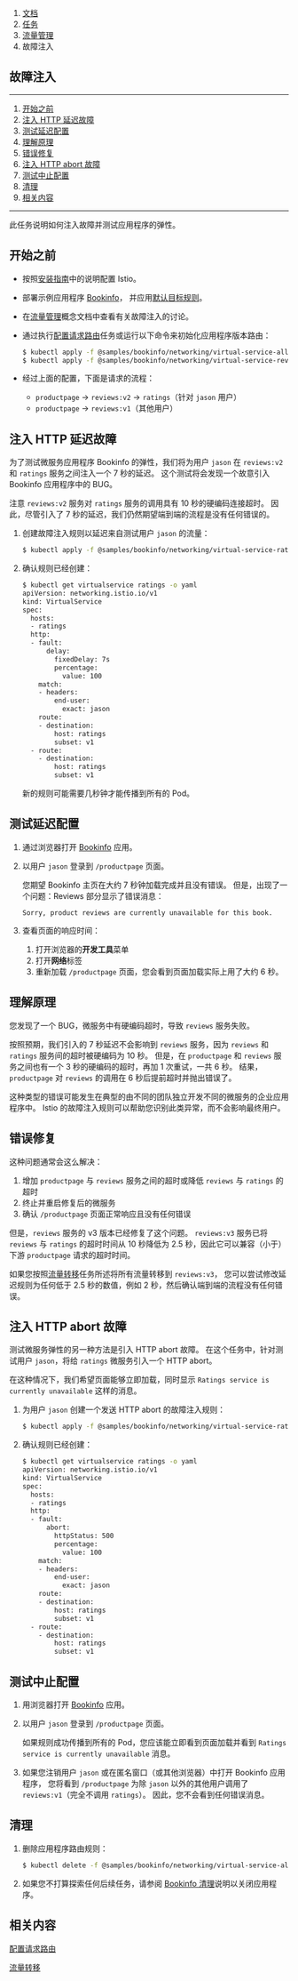 1.  [文档](https://istio.io/latest/zh/docs/ "了解如何部署、使用和运维 Istio。")
2.  [任务](https://istio.io/latest/zh/docs/tasks/ "如何用 Istio 实现单个特定的目标行为。")
3.  [流量管理](https://istio.io/latest/zh/docs/tasks/traffic-management/ "演示 Istio 的流量路由功能的任务。")
4.  故障注入

## 故障注入

* * *

1.  [开始之前](#before-you-begin)
2.  [注入 HTTP 延迟故障](#injecting-an-http-delay-fault)
3.  [测试延迟配置](#testing-the-delay-configuration)
4.  [理解原理](#understanding-what-happened)
5.  [错误修复](#fixing-the-bug)
6.  [注入 HTTP abort 故障](#injecting-an-http-abort-fault)
7.  [测试中止配置](#testing-the-abort-configuration)
8.  [清理](#cleanup)
9.  [相关内容](#see-also)

* * *

此任务说明如何注入故障并测试应用程序的弹性。

## 开始之前

+   按照[安装指南](https://istio.io/latest/zh/docs/setup/)中的说明配置 Istio。
    
+   部署示例应用程序 [Bookinfo](https://istio.io/latest/zh/docs/examples/bookinfo/)， 并应用[默认目标规则](https://istio.io/latest/zh/docs/examples/bookinfo/#apply-default-destination-rules)。
    
+   在[流量管理](https://istio.io/latest/zh/docs/concepts/traffic-management)概念文档中查看有关故障注入的讨论。
    
+   通过执行[配置请求路由](https://istio.io/latest/zh/docs/tasks/traffic-management/request-routing/)任务或运行以下命令来初始化应用程序版本路由：
    
    ```bash
    $ kubectl apply -f @samples/bookinfo/networking/virtual-service-all-v1.yaml@
    $ kubectl apply -f @samples/bookinfo/networking/virtual-service-reviews-test-v2.yaml@
    ```
    
+   经过上面的配置，下面是请求的流程：
    
    +   `productpage` → `reviews:v2` → `ratings`（针对 `jason` 用户）
    +   `productpage` → `reviews:v1`（其他用户）

## 注入 HTTP 延迟故障

为了测试微服务应用程序 Bookinfo 的弹性，我们将为用户 `jason` 在 `reviews:v2` 和 `ratings` 服务之间注入一个 7 秒的延迟。 这个测试将会发现一个故意引入 Bookinfo 应用程序中的 BUG。

注意 `reviews:v2` 服务对 `ratings` 服务的调用具有 10 秒的硬编码连接超时。 因此，尽管引入了 7 秒的延迟，我们仍然期望端到端的流程是没有任何错误的。

1.  创建故障注入规则以延迟来自测试用户 `jason` 的流量：
    
    ```bash
    $ kubectl apply -f @samples/bookinfo/networking/virtual-service-ratings-test-delay.yaml@
    ```
    
2.  确认规则已经创建：
    
    ```bash
    $ kubectl get virtualservice ratings -o yaml
    apiVersion: networking.istio.io/v1
    kind: VirtualService
    spec:
      hosts:
      - ratings
      http:
      - fault:
          delay:
            fixedDelay: 7s
            percentage:
              value: 100
        match:
        - headers:
            end-user:
              exact: jason
        route:
        - destination:
            host: ratings
            subset: v1
      - route:
        - destination:
            host: ratings
            subset: v1
    ```
    
    新的规则可能需要几秒钟才能传播到所有的 Pod。
    

## 测试延迟配置

1.  通过浏览器打开 [Bookinfo](https://istio.io/latest/zh/docs/examples/bookinfo) 应用。
    
2.  以用户 `jason` 登录到 `/productpage` 页面。
    
    您期望 Bookinfo 主页在大约 7 秒钟加载完成并且没有错误。 但是，出现了一个问题：Reviews 部分显示了错误消息：
    
    ```plain
    Sorry, product reviews are currently unavailable for this book.
    ```
    
3.  查看页面的响应时间：
    
    1.  打开浏览器的**开发工具**菜单
    2.  打开**网络**标签
    3.  重新加载 `/productpage` 页面，您会看到页面加载实际上用了大约 6 秒。

## 理解原理

您发现了一个 BUG，微服务中有硬编码超时，导致 `reviews` 服务失败。

按照预期，我们引入的 7 秒延迟不会影响到 `reviews` 服务，因为 `reviews` 和 `ratings` 服务间的超时被硬编码为 10 秒。 但是，在 `productpage` 和 `reviews` 服务之间也有一个 3 秒的硬编码的超时，再加 1 次重试，一共 6 秒。 结果，`productpage` 对 `reviews` 的调用在 6 秒后提前超时并抛出错误了。

这种类型的错误可能发生在典型的由不同的团队独立开发不同的微服务的企业应用程序中。 Istio 的故障注入规则可以帮助您识别此类异常，而不会影响最终用户。

## 错误修复

这种问题通常会这么解决：

1.  增加 `productpage` 与 `reviews` 服务之间的超时或降低 `reviews` 与 `ratings` 的超时
2.  终止并重启修复后的微服务
3.  确认 `/productpage` 页面正常响应且没有任何错误

但是，`reviews` 服务的 v3 版本已经修复了这个问题。 `reviews:v3` 服务已将 `reviews` 与 `ratings` 的超时时间从 10 秒降低为 2.5 秒，因此它可以兼容（小于）下游 `productpage` 请求的超时时间。

如果您按照[流量转移](https://istio.io/latest/zh/docs/tasks/traffic-management/traffic-shifting/)任务所述将所有流量转移到 `reviews:v3`， 您可以尝试修改延迟规则为任何低于 2.5 秒的数值，例如 2 秒，然后确认端到端的流程没有任何错误。

## 注入 HTTP abort 故障

测试微服务弹性的另一种方法是引入 HTTP abort 故障。 在这个任务中，针对测试用户 `jason`，将给 `ratings` 微服务引入一个 HTTP abort。

在这种情况下，我们希望页面能够立即加载，同时显示 `Ratings service is currently unavailable` 这样的消息。

1.  为用户 `jason` 创建一个发送 HTTP abort 的故障注入规则：
    
    ```bash
    $ kubectl apply -f @samples/bookinfo/networking/virtual-service-ratings-test-abort.yaml@
    ```
    
2.  确认规则已经创建：
    
    ```bash
    $ kubectl get virtualservice ratings -o yaml
    apiVersion: networking.istio.io/v1
    kind: VirtualService
    spec:
      hosts:
      - ratings
      http:
      - fault:
          abort:
            httpStatus: 500
            percentage:
              value: 100
        match:
        - headers:
            end-user:
              exact: jason
        route:
        - destination:
            host: ratings
            subset: v1
      - route:
        - destination:
            host: ratings
            subset: v1
    ```
    

## 测试中止配置

1.  用浏览器打开 [Bookinfo](https://istio.io/latest/zh/docs/examples/bookinfo) 应用。
    
2.  以用户 `jason` 登录到 `/productpage` 页面。
    
    如果规则成功传播到所有的 Pod，您应该能立即看到页面加载并看到 `Ratings service is currently unavailable` 消息。
    
3.  如果您注销用户 `jason` 或在匿名窗口（或其他浏览器）中打开 Bookinfo 应用程序， 您将看到 `/productpage` 为除 `jason` 以外的其他用户调用了 `reviews:v1`（完全不调用 `ratings`）。 因此，您不会看到任何错误消息。
    

## 清理

1.  删除应用程序路由规则：
    
    ```bash
    $ kubectl delete -f @samples/bookinfo/networking/virtual-service-all-v1.yaml@
    ```
    
2.  如果您不打算探索任何后续任务，请参阅 [Bookinfo 清理](https://istio.io/latest/zh/docs/examples/bookinfo/#cleanup)说明以关闭应用程序。
    

## 相关内容

[配置请求路由](https://istio.io/latest/zh/docs/tasks/traffic-management/request-routing/ "如何将请求动态路由到微服务的多个版本。")

[流量转移](https://istio.io/latest/zh/docs/tasks/traffic-management/traffic-shifting/ "展示如何将流量从旧版本迁移到新版本的服务。")